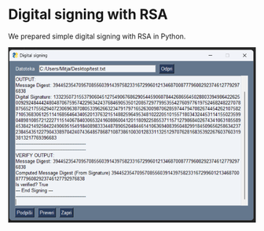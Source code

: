 # Digital signing with RSA

We prepared simple digital signing with RSA in Python.

![Digital sgning](./assets/digital_signing.png)
